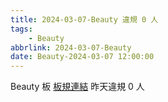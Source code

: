 ```yaml
---
title: 2024-03-07-Beauty 違規 0 人
tags:
    - Beauty
abbrlink: 2024-03-07-Beauty
date: Beauty-2024-03-07 12:00:00
---
```

Beauty 板 [板規連結](https://www.ptt.cc/bbs/Beauty/M.1630069980.A.84B.html)
昨天違規 0 人
